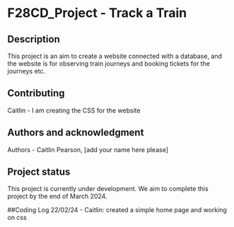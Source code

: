 # F28CD_Project - Track a Train


## Description
This project is an aim to create a website connected with a database, and the website is for observing train journeys and booking tickets for the journeys etc.

## Contributing
Caitlin - I am creating the CSS for the website

## Authors and acknowledgment
Authors - Caitlin Pearson, [add your name here please]

## Project status
This project is currently under development. We aim to complete this project by the end of March 2024.

##Coding Log
22/02/24 - Caitlin: created a simple home page and working on css 
